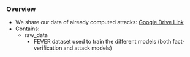### Overview 

- We share our data of already computed attacks: [Google Drive Link](https://drive.google.com/drive/folders/1xbSzefjPm4Ii5WQSKX2C5wT5MydBkqcT?usp=sharing)
- Contains:
	- raw_data 
	    - FEVER dataset used to train the different models (both fact-verification and attack models)
    
